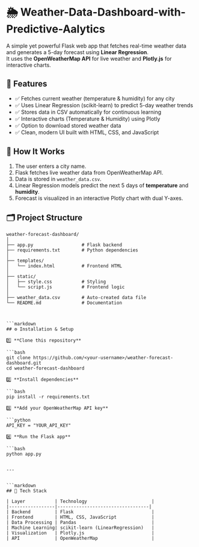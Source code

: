 # 🌦️ Weather-Data-Dashboard-with-Predictive-Aalytics

A simple yet powerful Flask web app that fetches real-time weather data and generates a 5-day forecast using **Linear Regression**.  
It uses the **OpenWeatherMap API** for live weather and **Plotly.js** for interactive charts.


## 🚀 Features

- ✅ Fetches current weather (temperature & humidity) for any city
- ✅ Uses Linear Regression (scikit-learn) to predict 5-day weather trends
- ✅ Stores data in CSV automatically for continuous learning
- ✅ Interactive charts (Temperature & Humidity) using Plotly
- ✅ Option to download stored weather data
- ✅ Clean, modern UI built with HTML, CSS, and JavaScript


## 🧠 How It Works

1. The user enters a city name.  
2. Flask fetches live weather data from OpenWeatherMap API.  
3. Data is stored in `weather_data.csv`.  
4. Linear Regression models predict the next 5 days of **temperature** and **humidity**.  
5. Forecast is visualized in an interactive Plotly chart with dual Y-axes.

## 🗂️ Project Structure

```text
weather-forecast-dashboard/
│
├── app.py                  # Flask backend
├── requirements.txt        # Python dependencies
│
├── templates/
│   └── index.html          # Frontend HTML
│
├── static/
│   ├── style.css           # Styling
│   └── script.js           # Frontend logic
│
├── weather_data.csv        # Auto-created data file
└── README.md               # Documentation



```markdown
## ⚙️ Installation & Setup

1️⃣ **Clone this repository**  

```bash
git clone https://github.com/<your-username>/weather-forecast-dashboard.git
cd weather-forecast-dashboard

2️⃣ **Install dependencies**

```bash
pip install -r requirements.txt

3️⃣ **Add your OpenWeatherMap API key**

```python
API_KEY = "YOUR_API_KEY"

4️⃣ **Run the Flask app**

```bash
python app.py


---


```markdown
## 🧩 Tech Stack

| Layer           | Technology                        |
|-----------------|----------------------------------|
| Backend         | Flask                             |
| Frontend        | HTML, CSS, JavaScript             |
| Data Processing | Pandas                            |
| Machine Learning| scikit-learn (LinearRegression)   |
| Visualization   | Plotly.js                         |
| API             | OpenWeatherMap                    |




   
